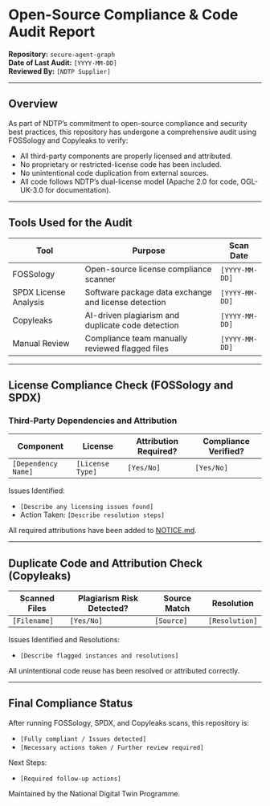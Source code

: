 # Open-Source Compliance & Code Audit Report

**Repository:** `secure-agent-graph`  
**Date of Last Audit:** `[YYYY-MM-DD]`  
**Reviewed By:** `[NDTP Supplier]` 
<!-- SPDX-License-Identifier: OGL-UK-3.0 -->

---
## Overview
As part of NDTP’s commitment to open-source compliance and security best practices, this repository has undergone
a comprehensive audit using FOSSology and Copyleaks to verify:
- All third-party components are properly licensed and attributed.
- No proprietary or restricted-license code has been included.
- No unintentional code duplication from external sources.
- All code follows NDTP’s dual-license model (Apache 2.0 for code, OGL-UK-3.0 for documentation).
---
## Tools Used for the Audit
| Tool | Purpose | Scan Date |
|------|---------|----------|
| FOSSology | Open-source license compliance scanner | `[YYYY-MM-DD]` |
| SPDX License Analysis | Software package data exchange and license detection | `[YYYY-MM-DD]` |
| Copyleaks | AI-driven plagiarism and duplicate code detection | `[YYYY-MM-DD]` |
| Manual Review | Compliance team manually reviewed flagged files | `[YYYY-MM-DD]` |
---
## License Compliance Check (FOSSology and SPDX)
### Third-Party Dependencies and Attribution
| Component | License | Attribution Required? | Compliance Verified? |
|-----------|---------|----------------------|----------------------|
| `[Dependency Name]` | `[License Type]` | `[Yes/No]` | `[Yes/No]` |

Issues Identified:
- `[Describe any licensing issues found]`
- Action Taken: `[Describe resolution steps]`

All required attributions have been added to [NOTICE.md](./NOTICE.md).

---

## Duplicate Code and Attribution Check (Copyleaks)

| Scanned Files | Plagiarism Risk Detected? | Source Match | Resolution |
|--------------|-------------------------|-------------|-----------|
| `[Filename]` | `[Yes/No]` | `[Source]` | `[Resolution]` |


Issues Identified and Resolutions:
- `[Describe flagged instances and resolutions]`  

All unintentional code reuse has been resolved or attributed correctly.

---

## Final Compliance Status

After running FOSSology, SPDX, and Copyleaks scans, this repository is:

- `[Fully compliant / Issues detected]`
- `[Necessary actions taken / Further review required]`

Next Steps:
- `[Required follow-up actions]`

Maintained by the National Digital Twin Programme.
